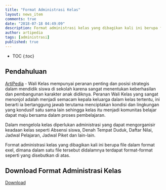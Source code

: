 ```yaml
---
title: "Format Administrasi Kelas"
layout: news_item
comments: true
date: "2018-07-18 04:49:09"
description: Format administrasi kelas yang dibagikan kali ini berupa file dalam format exel, dimana dalam satu file tersebut didalamnya terdapat format-format seperti yang disebutkan di atas.
author: artipedia
tags: [administrasi]
published: true
---
```

* TOC
{:toc}

## Pendahuluan
[ArtiPedia](/ "ArtiPedia") - Wali Kelas mempunyai peranan penting dan posisi strategis dalam mendidik siswa di sekolah karena sangat menentukan keberhasilan dan pembangunan karakter anak didiknya. Peranan Wali Kelas yang sangat menonjol adalah menjadi semacam kepala keluarga dalam kelas tertentu, ini berarti ia bertanggung jawab terutama menciptakan kondisi dan lingkungan  yang kondusif satu sama lain sehingga kelas itu menjadi komunitas belajar dapat maju bersama dalam proses pembelajaran. 

Dalam mengelola kelas diperlukan administrasi yang dapat mengorganisir keadaan kelas seperti Absensi siswa, Denah Tempat Duduk, Daftar Nilai, Jadwal Pelajaran, Jadwal Piket dan lain-lain.

Format administrasi kelas yang dibagikan kali ini berupa file dalam format exel, dimana dalam satu file tersebut didalamnya terdapat format-format seperti yang disebutkan di atas.

## Download Format Administrasi Kelas
<p class="center"><a class="button download" href="https://docs.google.com/uc?export=download&id=1ZMxsDP8RYsYWQW1PIBaVGqAm-nulHBef" rel="nofollow" target="_blank" title="Download">Download</a></p>
